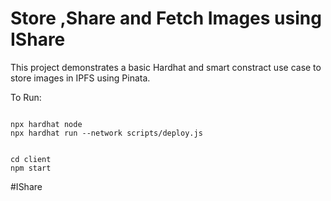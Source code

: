 # Store ,Share and Fetch Images using IShare

This project demonstrates a basic Hardhat and smart constract use case to store images in IPFS using Pinata.

To Run:

```shell

npx hardhat node
npx hardhat run --network scripts/deploy.js

```

```shell

cd client
npm start

```
#IShare
